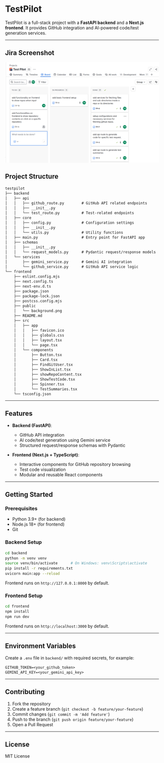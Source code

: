 # TestPilot

TestPilot is a full-stack project with a **FastAPI backend** and a **Next.js frontend**. It provides GitHub integration and AI-powered code/test generation services.

---

## Jira Screenshot

![JIRA Screenshot](/assets/jira.png)

## Project Structure

```
testpilot
├── backend
│   ├── api
│   │   ├── github_route.py        # GitHub API related endpoints
│   │   ├── __init__.py
│   │   └── test_route.py          # Test-related endpoints
│   ├── core
│   │   ├── config.py              # Configuration settings
│   │   ├── __init__.py
│   │   └── utils.py               # Utility functions
│   ├── main.py                    # Entry point for FastAPI app
│   ├── schemas
│   │   ├── __init__.py
│   │   └── request_models.py      # Pydantic request/response models
│   └── services
│       ├── gemini_service.py      # Gemini AI integration
│       └── github_service.py      # GitHub API service logic
└── frontend
    ├── eslint.config.mjs
    ├── next.config.ts
    ├── next-env.d.ts
    ├── package.json
    ├── package-lock.json
    ├── postcss.config.mjs
    ├── public
    │   └── background.png
    ├── README.md
    ├── src
    │   ├── app
    │   │   ├── favicon.ico
    │   │   ├── globals.css
    │   │   ├── layout.tsx
    │   │   └── page.tsx
    │   └── components
    │       ├── Button.tsx
    │       ├── Card.tsx
    │       ├── FindGitUser.tsx
    │       ├── ShowInList.tsx
    │       ├── showRepoContent.tsx
    │       ├── ShowTestCode.tsx
    │       ├── Spinner.tsx
    │       └── TestSummaries.tsx
    └── tsconfig.json
```

---

## Features

- **Backend (FastAPI)**:

  - GitHub API integration
  - AI code/test generation using Gemini service
  - Structured request/response schemas with Pydantic

- **Frontend (Next.js + TypeScript)**:

  - Interactive components for GitHub repository browsing
  - Test code visualization
  - Modular and reusable React components

---

## Getting Started

### Prerequisites

- Python 3.9+ (for backend)
- Node.js 18+ (for frontend)
- Git

### Backend Setup

```bash
cd backend
python -m venv venv
source venv/bin/activate      # On Windows: venv\Scripts\activate
pip install -r requirements.txt
uvicorn main:app --reload
```

Frontend runs on `http://127.0.0.1:8000` by default.

### Frontend Setup

```bash
cd frontend
npm install
npm run dev
```

Frontend runs on `http://localhost:3000` by default.

---

## Environment Variables

Create a `.env` file in `backend/` with required secrets, for example:

```
GITHUB_TOKEN=<your_github_token>
GEMINI_API_KEY=<your_gemini_api_key>
```

---

## Contributing

1. Fork the repository
2. Create a feature branch (`git checkout -b feature/your-feature`)
3. Commit changes (`git commit -m 'Add feature'`)
4. Push to the branch (`git push origin feature/your-feature`)
5. Open a Pull Request

---

## License

MIT License
